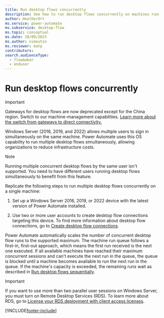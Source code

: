 ```yaml
---
title: Run desktop flows concurrently
description: See how to run desktop flows concurrently on machines running Windows Server.
author: HeatherOrt
ms.service: power-automate
ms.subservice: desktop-flow
ms.topic: conceptual
ms.date: 10/09/2023
ms.author: nimoutzo
ms.reviewer: matp
contributors:
search.audienceType: 
  - flowmaker
  - enduser
---
```


# Run desktop flows concurrently

> [!IMPORTANT]
> Gateways for desktop flows are now deprecated except for the China region. Switch to our machine-management capabilities. [Learn more about the switch from gateways to direct connectivity.](manage-machines.md#switch-from-gateways-to-direct-connectivity)

Windows Server (2016, 2019, and 2022) allows multiple users to sign in simultaneously on the same machine. Power Automate uses this OS capability to run multiple desktop flows simultaneously, allowing organizations to reduce infrastructure costs.

> [!NOTE]
> Running multiple concurrent desktop flows by the same user isn't supported. You need to have different users running desktop flows simultaneously to benefit from this feature.

Replicate the following steps to run multiple desktop flows concurrently on a single machine:

1. Set up a Windows Server 2016, 2019, or 2022 device with the latest version of Power Automate installed.

1. Use two or more user accounts to create desktop flow connections targeting this device. To find more information about desktop flow connections, go to [Create desktop flow connections](desktop-flow-connections.md).

Power Automate automatically scales the number of concurrent desktop flow runs to the supported maximum. The machine run queue follows a first-in, first-out approach, which means the first run received is the next one executed. If all available machines have reached their maximum concurrent sessions and can't execute the next run in the queue, the queue is blocked until a machine becomes available to run the next run in the queue. If the machine's capacity is exceeded, the remaining runs wait as described in [Run desktop flows sequentially](run-desktop-flows-sequentially.md).

> [!IMPORTANT]
> If you want to use more than two parallel user sessions on Windows Server, you must turn on Remote Desktop Services (RDS). To learn more about RDS, go to [License your RDS deployment with client access licenses](/windows-server/remote/remote-desktop-services/rds-client-access-license).

[!INCLUDE[footer-include](../includes/footer-banner.md)]
